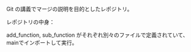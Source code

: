 Git の講義でマージの説明を目的としたレポジトリ。

レポジトリの中身：

add_function, sub_function がそれぞれ別々のファイルで定義されていて、mainでインポートして実行。
